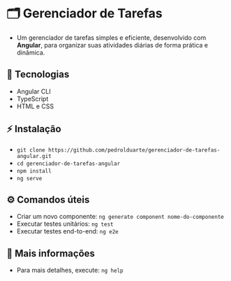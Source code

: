 # ️🗂️ Gerenciador de Tarefas

- Um gerenciador de tarefas simples e eficiente, desenvolvido com **Angular**, para organizar suas atividades diárias de forma prática e dinâmica.

## 🚀 Tecnologias

- Angular CLI
- TypeScript
- HTML e CSS

## ⚡ Instalação

- `git clone https://github.com/pedrolduarte/gerenciador-de-tarefas-angular.git`
- `cd gerenciador-de-tarefas-angular`
- `npm install`
- `ng serve`

## ⚙️ Comandos úteis

- Criar um novo componente: `ng generate component nome-do-componente`
- Executar testes unitários: `ng test`
- Executar testes end-to-end: `ng e2e`

## 📖 Mais informações

- Para mais detalhes, execute: `ng help`
